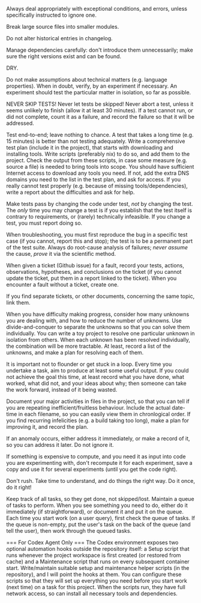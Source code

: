 Always deal appropriately with exceptional conditions, and errors, unless specifically instructed to ignore one.

Break large source files into smaller modules.

Do not alter historical entries in changelog.

Manage dependencies carefully: don't introduce them unnecessarily; make sure the right versions exist and can be found.

DRY.

Do not make assumptions about technical matters (e.g. language properties).
When in doubt, verify, by an experiment if necessary. An experiment should test the particular matter in isolation, so far as possible.

NEVER SKIP TESTS! Never let tests be skipped! Never abort a test, unless it seems unlikely to finish (allow it at least 30 minutes). If a test cannot run, or did not complete, count it as a failure, and record the failure so that it will be addressed.

Test end-to-end; leave nothing to chance. A test that takes a long time (e.g. 15 minutes) is better than not testing adequately.
Write a comprehensive test plan (include it in the project), that starts with downloading and installing tools. Write scripts (preferably nix) to do so, and add them to the project.
Check the output from these scripts, in case some measure (e.g. source a file) is needed to bring tools into scope.
You should have sufficient Internet access to download any tools you need. If not, add the extra DNS domains you need to the list in the test plan, and ask for access.
If you really cannot test properly (e.g. because of missing tools/dependencies), write a report about the difficulties and ask for help.

Make tests pass by changing the code under test, *not* by changing the test. The *only* time you may change a test is if you establish that the test itself is contrary to requirements, or (rarely) technically infeasible. If you change a test, you must report doing so.

When troubleshooting, you must first reproduce the bug in a specific test case (if you cannot, report this and stop); the test is to be a permanent part of the test suite.
Always do root-cause analysis of failures; *never* *assume* the cause, *prove* it via the scientific method.

When given a ticket (Github issue) for a fault, record your tests, actions, observations, hypotheses, and conclusions on the ticket (if you cannot update the ticket, put them in a report linked to the ticket).
When you encounter a fault without a ticket, create one.

If you find separate tickets, or other documents, concerning the same topic, link them.

When you have difficulty making progress, consider how many unknowns you are dealing with, and how to reduce the number of unknowns. Use divide-and-conquer to separate the unknowns so that you can solve them individually. You can write a toy project to resolve one particular unknown in isolation from others. When each unknown has been resolved individually, the combination will be more tractable. At least, record a list of the unknowns, and make a plan for resolving each of them.

It is important not to flounder or get stuck in a loop. Every time you undertake a task, aim to produce at least some useful output. If you could not achieve the goal this time, at least record what you have done, what worked, what did not, and your ideas about why; then someone can take the work forward, instead of it being wasted.

Document your major activities in files in the project, so that you can tell if you are repeating inefficient/fruitless behaviour. Include the actual date-time in each filename, so you can easily view them in chronlogical order.
If you find recurring infelicities (e.g. a build taking too long), make a plan for improving it, and record the plan.

If an anomaly occurs, either address it immediately, or make a record of it, so you can address it later. Do not ignore it.

If something is expensive to compute, and you need it as input into code you are experimenting with, don't recompute it for each experiment, save a copy and use it for several experiments (until you get the code right).

Don't rush. Take time to understand, and do things the right way. Do it once, do it right!

Keep track of all tasks, so they get done, not skipped/lost. Maintain a queue of tasks to perform. When you see something you need to do, either do it immediately (if straightforward), or document it and put it on the queue.
Each time you start work (on a user query), first check the queue of tasks. If the queue is non-empty, put the user's task on the back of the queue (and tell the user), then work through the queued tasks.

=== For Codex Agent Only ===
The Codex environment exposes two optional automation hooks outside the repository itself: a Setup script that runs whenever the project workspace is first created (or restored from cache) and a Maintenance script that runs on every subsequent container start. Write/maintain suitable setup and maintenance helper scripts (in the repository), and I will point the hooks at them. You can configure these scripts so that they will set up everything you need before you start work (next time) on a task for this project. When the scripts run, they have full network access, so can install all necessary tools and dependencies.

